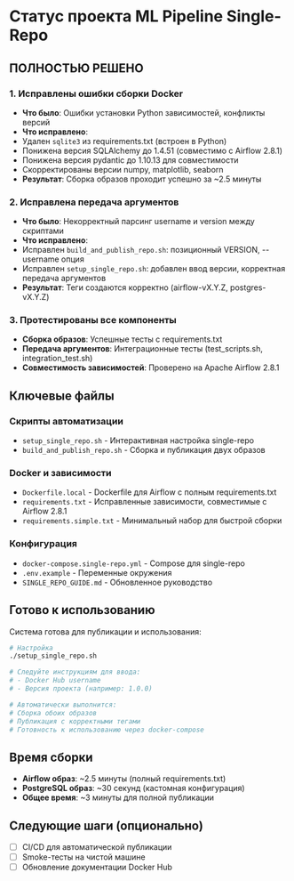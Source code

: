 # Статус проекта ML Pipeline Single-Repo

## ПОЛНОСТЬЮ РЕШЕНО

### 1. Исправлены ошибки сборки Docker
- **Что было**: Ошибки установки Python зависимостей, конфликты версий
- **Что исправлено**:
 - Удален `sqlite3` из requirements.txt (встроен в Python)
 - Понижена версия SQLAlchemy до 1.4.51 (совместимо с Airflow 2.8.1)
 - Понижена версия pydantic до 1.10.13 для совместимости
 - Скорректированы версии numpy, matplotlib, seaborn
- **Результат**: Сборка образов проходит успешно за ~2.5 минуты

### 2. Исправлена передача аргументов
- **Что было**: Некорректный парсинг username и version между скриптами
- **Что исправлено**:
 - Исправлен `build_and_publish_repo.sh`: позиционный VERSION, --username опция
 - Исправлен `setup_single_repo.sh`: добавлен ввод версии, корректная передача аргументов
- **Результат**: Теги создаются корректно (airflow-vX.Y.Z, postgres-vX.Y.Z)

### 3. Протестированы все компоненты
- **Сборка образов**: Успешные тесты с requirements.txt
- **Передача аргументов**: Интеграционные тесты (test_scripts.sh, integration_test.sh)
- **Совместимость зависимостей**: Проверено на Apache Airflow 2.8.1

## Ключевые файлы

### Скрипты автоматизации
- `setup_single_repo.sh` - Интерактивная настройка single-repo
- `build_and_publish_repo.sh` - Сборка и публикация двух образов

### Docker и зависимости
- `Dockerfile.local` - Dockerfile для Airflow с полным requirements.txt
- `requirements.txt` - Исправленные зависимости, совместимые с Airflow 2.8.1
- `requirements.simple.txt` - Минимальный набор для быстрой сборки

### Конфигурация
- `docker-compose.single-repo.yml` - Compose для single-repo
- `.env.example` - Переменные окружения
- `SINGLE_REPO_GUIDE.md` - Обновленное руководство

## Готово к использованию

Система готова для публикации и использования:

```bash
# Настройка
./setup_single_repo.sh

# Следуйте инструкциям для ввода:
# - Docker Hub username
# - Версия проекта (например: 1.0.0)

# Автоматически выполнится:
# Сборка обоих образов
# Публикация с корректными тегами
# Готовность к использованию через docker-compose
```

## Время сборки
- **Airflow образ**: ~2.5 минуты (полный requirements.txt)
- **PostgreSQL образ**: ~30 секунд (кастомная конфигурация)
- **Общее время**: ~3 минуты для полной публикации

## Следующие шаги (опционально)
- [ ] CI/CD для автоматической публикации
- [ ] Smoke-тесты на чистой машине
- [ ] Обновление документации Docker Hub
